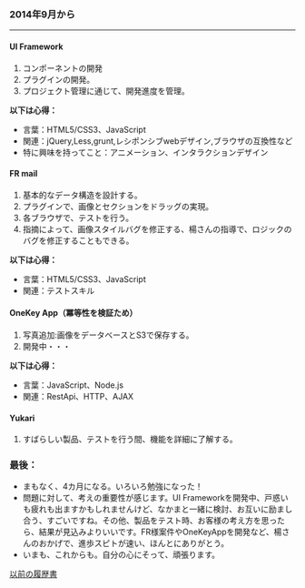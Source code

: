 ### 2014年9月から

----

#### UI Framework
1. コンポーネントの開発
2. プラグインの開発。
3. プロジェクト管理に通じて、開発進度を管理。

**以下は心得：**
- 言葉：HTML5/CSS3、JavaScript
- 関連：jQuery,Less,grunt,レシポンシブwebデザイン,ブラウザの互換性など
- 特に興味を持ってこと：アニメーション、インタラクションデザイン


#### FR mail
1. 基本的なデータ構造を設計する。
2. プラグインで、画像とセクションをドラッグの実現。
3. 各ブラウザで、テストを行う。
4. 指摘によって、画像スタイルバグを修正する、楊さんの指導で、ロジックのバグを修正することもできる。

**以下は心得：**
- 言葉：HTML5/CSS3、JavaScript
- 関連：テストスキル

#### OneKey App（冪等性を検証ため）
1. 写真追加:画像をデータベースとS3で保存する。
2. 開発中・・・

**以下は心得：**
- 言葉：JavaScript、Node.js
- 関連：RestApi、HTTP、AJAX

#### Yukari
1. すばらしい製品、テストを行う間、機能を詳細に了解する。

###  最後：
- まもなく、4カ月になる。いろいろ勉強になった！
- 問題に対して、考えの重要性が感じます。UI Frameworkを開発中、戸惑いも疲れも出ますかもしれませんけど、なかまと一緒に検討、お互いに励まし合う、すごいですね。その他、製品をテスト時、お客様の考え方を思ったら、結果が見込みよりいいです。FR様案件やOneKeyAppを開発など、楊さんのおかげで、進歩スピトが速い、ほんとにありがとう。
- いまも、これからも。自分の心にそって、頑張ります。

[以前の履歴書](http://ckitakishi.com/resume_jp.com)
